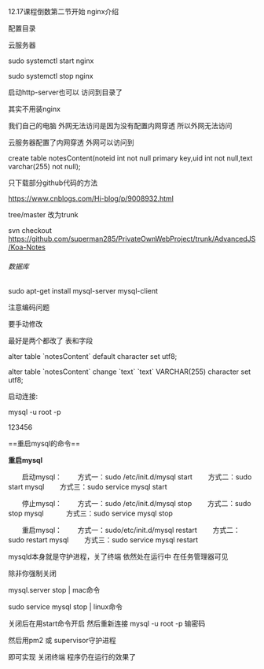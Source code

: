 12.17课程倒数第二节开始 nginx介绍



配置目录



云服务器



sudo systemctl start nginx

sudo systemctl stop nginx



启动http-server也可以 访问到目录了 



其实不用装nginx





我们自己的电脑 外网无法访问是因为没有配置内网穿透 所以外网无法访问

云服务器配置了内网穿透 外网可以访问到



create table notesContent(noteid int not null primary key,uid int not null,text varchar(255) not null);



只下载部分github代码的方法

https://www.cnblogs.com/Hi-blog/p/9008932.html



tree/master 改为trunk



svn checkout https://github.com/superman285/PrivateOwnWebProject/trunk/AdvancedJS/Koa-Notes



###### 数据库

sudo apt-get install mysql-server mysql-client

注意编码问题

要手动修改

最好是两个都改了 表和字段

alter table \`notesContent\` default character set utf8;

alter table \`notesContent\` change \`text\` \`text\` VARCHAR(255) character set utf8;



启动连接:

mysql -u root -p

123456



==重启mysql的命令==

**重启mysql**

　　启动mysql：
　　方式一：sudo /etc/init.d/mysql start 
　　方式二：sudo start mysql
　　方式三：sudo service mysql start

　　停止mysql：
　　方式一：sudo /etc/init.d/mysql stop 
　　方式二：sudo stop mysql　
　　方式三：sudo service mysql stop

　　重启mysql：
　　方式一：sudo/etc/init.d/mysql restart
　　方式二：sudo restart mysql
　　方式三：sudo service mysql restart



mysqld本身就是守护进程，关了终端 依然处在运行中 在任务管理器可见



除非你强制关闭

mysql.server stop | mac命令

sudo service mysql stop | linux命令



关闭后在用start命令开启 然后重新连接 mysql -u root -p 输密码



然后用pm2 或 supervisor守护进程

即可实现 关闭终端 程序仍在运行的效果了